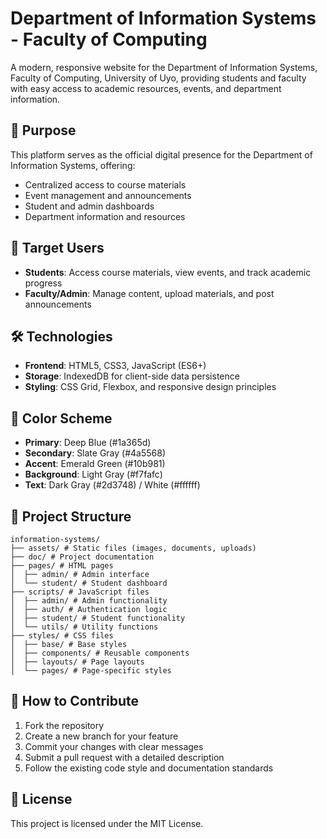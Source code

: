 # Department of Information Systems - Faculty of Computing

A modern, responsive website for the Department of Information Systems, Faculty of Computing, University of Uyo, providing students and faculty with easy access to academic resources, events, and department information.

## 🎯 Purpose
This platform serves as the official digital presence for the Department of Information Systems, offering:
- Centralized access to course materials
- Event management and announcements
- Student and admin dashboards
- Department information and resources

## 👥 Target Users
- **Students**: Access course materials, view events, and track academic progress
- **Faculty/Admin**: Manage content, upload materials, and post announcements

## 🛠 Technologies
- **Frontend**: HTML5, CSS3, JavaScript (ES6+)
- **Storage**: IndexedDB for client-side data persistence
- **Styling**: CSS Grid, Flexbox, and responsive design principles

## 🎨 Color Scheme
- **Primary**: Deep Blue (#1a365d)
- **Secondary**: Slate Gray (#4a5568)
- **Accent**: Emerald Green (#10b981)
- **Background**: Light Gray (#f7fafc)
- **Text**: Dark Gray (#2d3748) / White (#ffffff)

## 📁 Project Structure

```
information-systems/ 
├── assets/ # Static files (images, documents, uploads) 
├── doc/ # Project documentation 
├── pages/ # HTML pages 
│  ├── admin/ # Admin interface 
│  └── student/ # Student dashboard 
├── scripts/ # JavaScript files 
│  ├── admin/ # Admin functionality 
│  ├── auth/ # Authentication logic 
│  ├── student/ # Student functionality 
│  └── utils/ # Utility functions 
├── styles/ # CSS files 
│  ├── base/ # Base styles 
│  ├── components/ # Reusable components 
│  ├── layouts/ # Page layouts 
│  └── pages/ # Page-specific styles
```


## 🤝 How to Contribute
1. Fork the repository
2. Create a new branch for your feature
3. Commit your changes with clear messages
4. Submit a pull request with a detailed description
5. Follow the existing code style and documentation standards

## 📄 License
This project is licensed under the MIT License.